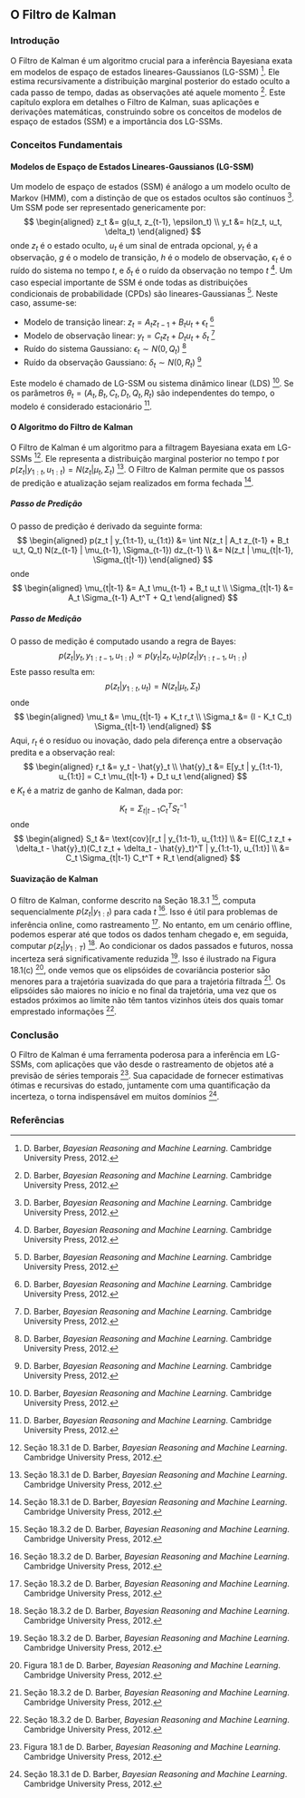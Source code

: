 ## O Filtro de Kalman

### Introdução
O Filtro de Kalman é um algoritmo crucial para a inferência Bayesiana exata em modelos de espaço de estados lineares-Gaussianos (LG-SSM) [^1]. Ele estima recursivamente a distribuição marginal posterior do estado oculto a cada passo de tempo, dadas as observações até aquele momento [^1]. Este capítulo explora em detalhes o Filtro de Kalman, suas aplicações e derivações matemáticas, construindo sobre os conceitos de modelos de espaço de estados (SSM) e a importância dos LG-SSMs.

### Conceitos Fundamentais

#### Modelos de Espaço de Estados Lineares-Gaussianos (LG-SSM)
Um modelo de espaço de estados (SSM) é análogo a um modelo oculto de Markov (HMM), com a distinção de que os estados ocultos são contínuos [^1]. Um SSM pode ser representado genericamente por:
$$
\begin{aligned}
z_t &= g(u_t, z_{t-1}, \epsilon_t) \\
y_t &= h(z_t, u_t, \delta_t)
\end{aligned}
$$
onde $z_t$ é o estado oculto, $u_t$ é um sinal de entrada opcional, $y_t$ é a observação, $g$ é o modelo de transição, $h$ é o modelo de observação, $\epsilon_t$ é o ruído do sistema no tempo $t$, e $\delta_t$ é o ruído da observação no tempo $t$ [^1]. Um caso especial importante de SSM é onde todas as distribuições condicionais de probabilidade (CPDs) são lineares-Gaussianas [^1]. Neste caso, assume-se:
*   Modelo de transição linear: $z_t = A_t z_{t-1} + B_t u_t + \epsilon_t$ [^1]
*   Modelo de observação linear: $y_t = C_t z_t + D_t u_t + \delta_t$ [^1]
*   Ruído do sistema Gaussiano: $\epsilon_t \sim N(0, Q_t)$ [^1]
*   Ruído da observação Gaussiano: $\delta_t \sim N(0, R_t)$ [^1]

Este modelo é chamado de LG-SSM ou sistema dinâmico linear (LDS) [^1]. Se os parâmetros $\theta_t = (A_t, B_t, C_t, D_t, Q_t, R_t)$ são independentes do tempo, o modelo é considerado estacionário [^1].

#### O Algoritmo do Filtro de Kalman
O Filtro de Kalman é um algoritmo para a filtragem Bayesiana exata em LG-SSMs [^10]. Ele representa a distribuição marginal posterior no tempo $t$ por $p(z_t | y_{1:t}, u_{1:t}) = N(z_t | \mu_t, \Sigma_t)$ [^10]. O Filtro de Kalman permite que os passos de predição e atualização sejam realizados em forma fechada [^10].

##### Passo de Predição
O passo de predição é derivado da seguinte forma:
$$
\begin{aligned}
p(z_t | y_{1:t-1}, u_{1:t}) &= \int N(z_t | A_t z_{t-1} + B_t u_t, Q_t) N(z_{t-1} | \mu_{t-1}, \Sigma_{t-1}) dz_{t-1} \\
&= N(z_t | \mu_{t|t-1}, \Sigma_{t|t-1})
\end{aligned}
$$
onde
$$
\begin{aligned}
\mu_{t|t-1} &= A_t \mu_{t-1} + B_t u_t \\
\Sigma_{t|t-1} &= A_t \Sigma_{t-1} A_t^T + Q_t
\end{aligned}
$$
##### Passo de Medição
O passo de medição é computado usando a regra de Bayes:
$$
p(z_t | y_t, y_{1:t-1}, u_{1:t}) \propto p(y_t | z_t, u_t) p(z_t | y_{1:t-1}, u_{1:t})
$$
Este passo resulta em:
$$
p(z_t | y_{1:t}, u_t) = N(z_t | \mu_t, \Sigma_t)
$$
onde
$$
\begin{aligned}
\mu_t &= \mu_{t|t-1} + K_t r_t \\
\Sigma_t &= (I - K_t C_t) \Sigma_{t|t-1}
\end{aligned}
$$
Aqui, $r_t$ é o resíduo ou inovação, dado pela diferença entre a observação predita e a observação real:
$$
\begin{aligned}
r_t &= y_t - \hat{y}_t \\
\hat{y}_t &= E[y_t | y_{1:t-1}, u_{1:t}] = C_t \mu_{t|t-1} + D_t u_t
\end{aligned}
$$
e $K_t$ é a matriz de ganho de Kalman, dada por:
$$
K_t = \Sigma_{t|t-1} C_t^T S_t^{-1}
$$
onde
$$
\begin{aligned}
S_t &= \text{cov}[r_t | y_{1:t-1}, u_{1:t}] \\
&= E[(C_t z_t + \delta_t - \hat{y}_t)(C_t z_t + \delta_t - \hat{y}_t)^T | y_{1:t-1}, u_{1:t}] \\
&= C_t \Sigma_{t|t-1} C_t^T + R_t
\end{aligned}
$$

#### Suavização de Kalman
O filtro de Kalman, conforme descrito na Seção 18.3.1 [^13], computa sequencialmente $p(z_t|y_{1:t})$ para cada $t$ [^13]. Isso é útil para problemas de inferência online, como rastreamento [^13]. No entanto, em um cenário offline, podemos esperar até que todos os dados tenham chegado e, em seguida, computar $p(z_t|y_{1:T})$ [^13]. Ao condicionar os dados passados e futuros, nossa incerteza será significativamente reduzida [^13]. Isso é ilustrado na Figura 18.1(c) [^2], onde vemos que os elipsóides de covariância posterior são menores para a trajetória suavizada do que para a trajetória filtrada [^13]. Os elipsóides são maiores no início e no final da trajetória, uma vez que os estados próximos ao limite não têm tantos vizinhos úteis dos quais tomar emprestado informações [^13].

### Conclusão
O Filtro de Kalman é uma ferramenta poderosa para a inferência em LG-SSMs, com aplicações que vão desde o rastreamento de objetos até a previsão de séries temporais [^2]. Sua capacidade de fornecer estimativas ótimas e recursivas do estado, juntamente com uma quantificação da incerteza, o torna indispensável em muitos domínios [^10].

### Referências
[^1]: D. Barber, *Bayesian Reasoning and Machine Learning*. Cambridge University Press, 2012.
[^2]: Figura 18.1 de D. Barber, *Bayesian Reasoning and Machine Learning*. Cambridge University Press, 2012.
[^10]: Seção 18.3.1 de D. Barber, *Bayesian Reasoning and Machine Learning*. Cambridge University Press, 2012.
[^13]: Seção 18.3.2 de D. Barber, *Bayesian Reasoning and Machine Learning*. Cambridge University Press, 2012.
<!-- END -->